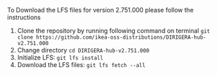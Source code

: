 To Download the LFS files for version 2.751.000 please follow the instructions

1. Clone the repository by running following command on terminal `git clone https://github.com/ikea-oss-distributions/DIRIGERA-hub-v2.751.000`
2. Change directory `cd DIRIGERA-hub-v2.751.000`
3. Initialize LFS: `git lfs install`
4. Download the LFS files: `git lfs fetch --all`
